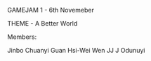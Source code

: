 GAMEJAM 1 - 6th Novemeber

THEME - A Better World

Members:

Jinbo Chuanyi Guan
Hsi-Wei Wen
JJ J Odunuyi
